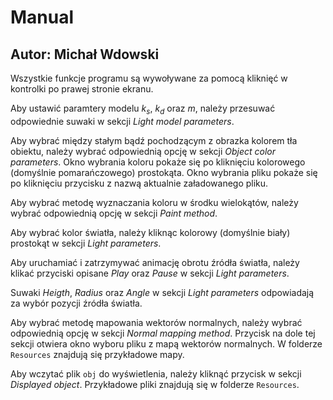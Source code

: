 # Manual
## Autor: Michał Wdowski
Wszystkie funkcje programu są wywoływane za pomocą kliknięć w kontrolki po prawej stronie ekranu.

Aby ustawić paramtery modelu $k_s$, $k_d$ oraz $m$, należy przesuwać odpowiednie suwaki w sekcji *Light model parameters*.

Aby wybrać między stałym bądź pochodzącym z obrazka kolorem tła obiektu, należy wybrać odpowiednią opcję w sekcji *Object color parameters*. Okno wybrania koloru pokaże się po kliknięciu kolorowego (domyślnie pomarańczowego) prostokąta. Okno wybrania pliku pokaże się po kliknięciu przycisku z nazwą aktualnie załadowanego pliku.

Aby wybrać metodę wyznaczania koloru w środku wielokątów, należy wybrać odpowiednią opcję w sekcji *Paint method*.

Aby wybrać kolor światła, należy kliknąc kolorowy (domyślnie biały) prostokąt w sekcji *Light parameters*.

Aby uruchamiać i zatrzymywać animację obrotu źródła światła, należy klikać przyciski opisane *Play* oraz *Pause* w sekcji *Light parameters*.

Suwaki *Heigth*, *Radius* oraz *Angle* w sekcji *Light parameters* odpowiadają za wybór pozycji źródła światła.

Aby wybrać metodę mapowania wektorów normalnych, należy wybrać odpowiednią opcję w sekcji *Normal mapping method*. Przycisk na dole tej sekcji otwiera okno wyboru pliku z mapą wektorów normalnych. W folderze `Resources` znajdują się przykładowe mapy.

Aby wczytać plik `obj` do wyświetlenia, należy kliknąć przycisk w sekcji *Displayed object*. Przykładowe pliki znajdują się w folderze `Resources`.
